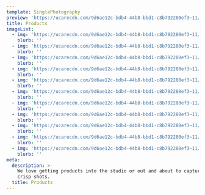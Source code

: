 ```yaml
---
template: SinglePhotography
preview: 'https://ucarecdn.com/9d6ae12c-bdb4-44b8-bbd1-c8b792280ef3~11/nth/0/'
title: Products
imageList:
  - img: 'https://ucarecdn.com/9d6ae12c-bdb4-44b8-bbd1-c8b792280ef3~11/nth/0/'
    blurb: ''
  - img: 'https://ucarecdn.com/9d6ae12c-bdb4-44b8-bbd1-c8b792280ef3~11/nth/1/'
    blurb: ''
  - img: 'https://ucarecdn.com/9d6ae12c-bdb4-44b8-bbd1-c8b792280ef3~11/nth/2/'
    blurb: ''
  - img: 'https://ucarecdn.com/9d6ae12c-bdb4-44b8-bbd1-c8b792280ef3~11/nth/3/'
    blurb: ''
  - img: 'https://ucarecdn.com/9d6ae12c-bdb4-44b8-bbd1-c8b792280ef3~11/nth/4/'
    blurb: ''
  - img: 'https://ucarecdn.com/9d6ae12c-bdb4-44b8-bbd1-c8b792280ef3~11/nth/5/'
    blurb: ''
  - img: 'https://ucarecdn.com/9d6ae12c-bdb4-44b8-bbd1-c8b792280ef3~11/nth/6/'
    blurb: ''
  - img: 'https://ucarecdn.com/9d6ae12c-bdb4-44b8-bbd1-c8b792280ef3~11/nth/7/'
    blurb: ''
  - img: 'https://ucarecdn.com/9d6ae12c-bdb4-44b8-bbd1-c8b792280ef3~11/nth/8/'
    blurb: ''
  - img: 'https://ucarecdn.com/9d6ae12c-bdb4-44b8-bbd1-c8b792280ef3~11/nth/9/'
    blurb: ''
  - img: 'https://ucarecdn.com/9d6ae12c-bdb4-44b8-bbd1-c8b792280ef3~11/nth/10/'
    blurb: ''
meta:
  description: >-
    We love getting products into the studio or out and about to capture some
    crisp shots.
  title: Products
---
```

